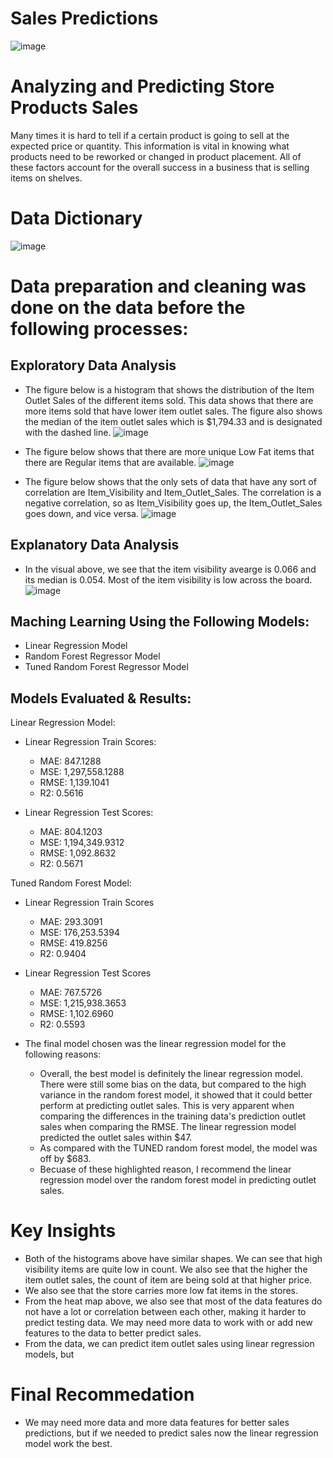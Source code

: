 # Sales Predictions

![image](https://user-images.githubusercontent.com/123125444/224272426-d439f3d5-ba4b-4ea9-8904-8fdbf315454f.png)

# Analyzing and Predicting Store Products Sales 
Many times it is hard to tell if a certain product is going to sell at the expected price or quantity. This information is vital in knowing what products need to be reworked or changed in product placement. All of these factors account for the overall success in a business that is selling items on shelves. 

# Data Dictionary
![image](https://user-images.githubusercontent.com/123125444/224272935-fd34b7d7-3de0-4ef0-9091-5241bb8c7258.png)

# Data preparation and cleaning was done on the data before the following processes:

## Exploratory Data Analysis
- The figure below is a histogram that shows the distribution of the Item Outlet Sales of the different items sold. This data shows that there are more items sold that have lower item outlet sales. The figure also shows the median of the item outlet sales which is $1,794.33 and is designated with the dashed line. 
![image](https://user-images.githubusercontent.com/123125444/224275509-cf563772-09e2-4d91-bc34-d36a046444aa.png)

- The figure below shows that there are more unique Low Fat items that there are Regular items that are available.
![image](https://user-images.githubusercontent.com/123125444/224276329-d52328e3-7e1d-4f50-8446-b33de37cabe4.png)

- The figure below shows that the only sets of data that have any sort of correlation are Item_Visibility and Item_Outlet_Sales. The correlation is a negative correlation, so as Item_Visibility goes up, the Item_Outlet_Sales goes down, and vice versa.
![image](https://user-images.githubusercontent.com/123125444/224287372-ef3c0e77-b642-464d-830f-8ecef3a63d73.png)

## Explanatory Data Analysis
- In the visual above, we see that the item visibility avearge is 0.066 and its median is 0.054. Most of the item visibility is low across the board.
![image](https://user-images.githubusercontent.com/123125444/224277000-062c2395-df41-44b5-98b0-79281fce7962.png)

## Maching Learning Using the Following Models:
- Linear Regression Model
- Random Forest Regressor Model
- Tuned Random Forest Regressor Model

## Models Evaluated & Results:

Linear Regression Model:
- Linear Regression Train Scores:
  * MAE: 847.1288  
  * MSE: 1,297,558.1288  
  * RMSE: 1,139.1041 
  * R2: 0.5616
  
- Linear Regression Test Scores:
  * MAE: 804.1203
  * MSE: 1,194,349.9312 
  * RMSE: 1,092.8632 
  * R2: 0.5671
  
Tuned Random Forest Model:
- Linear Regression Train Scores
  * MAE: 293.3091 
  * MSE: 176,253.5394 
  * RMSE: 419.8256 
  * R2: 0.9404

- Linear Regression Test Scores
  * MAE: 767.5726 
  * MSE: 1,215,938.3653 
  * RMSE: 1,102.6960 
  * R2: 0.5593
  
- The final model chosen was the linear regression model for the following reasons:
  * Overall, the best model is definitely the linear regression model. There were still some bias on the data, but compared to the high variance in the random forest model, it showed that it could better perform at predicting outlet sales. This is very apparent when comparing the differences in the training data's prediction outlet sales when comparing the RMSE. The linear regression model predicted the outlet sales within $47.
  * As compared with the TUNED random forest model, the model was off by $683.
  * Becuase of these highlighted reason, I recommend the linear regression model over the random forest model in predicting outlet sales.
  
# Key Insights
- Both of the histograms above have similar shapes. We can see that high visibility items are quite low in count. We also see that the higher the item outlet sales, the count of item are being sold at that higher price. 
- We also see that the store carries more low fat items in the stores. 
- From the heat map above, we also see that most of the data features do not have a lot or correlation between each other, making it harder to predict testing data. We may need more data to work with or add new features to the data to better predict sales. 
- From the data, we can predict item outlet sales using linear regression models, but 
  
# Final Recommedation
- We may need more data and more data features for better sales predictions, but if we needed to predict sales now the linear regression model work the best. 
  
  
  
  
  
  
  
  
